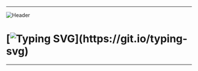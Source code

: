 ___
![Header](https://user-images.githubusercontent.com/116753493/199011494-f7544ecf-a495-4e78-a054-002712971f77.gif)
# [![Typing SVG](https://readme-typing-svg.herokuapp.com?color=%2336BCF7&lines=Welcome+to+my+system!)](https://git.io/typing-svg)
___


